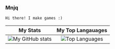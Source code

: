 ### Mnjq
```
Hi there! I make games :)
```

| **My Stats** | **My Top Langauages** |
|:-----:|:-----:|
| ![My GitHub stats](https://github-readme-stats-lake-xi-33.vercel.app/api?username=mnjq&count_private=true&theme=gruvbox&include_all_commits=true) | ![Top Languages](https://github-readme-stats-lake-xi-33.vercel.app/api/top-langs/?username=mnjq&theme=gruvbox&count_private=true) |
